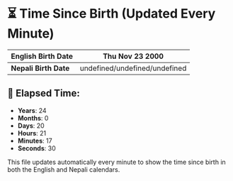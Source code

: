 # ⏳ Time Since Birth (Updated Every Minute)

| **English Birth Date** | Thu Nov 23 2000 |
|------------------------|-------------------------------------|
| **Nepali Birth Date**  | undefined/undefined/undefined                  |

## 📅 Elapsed Time:

- **Years**: 24
- **Months**: 0
- **Days**: 20
- **Hours**: 21
- **Minutes**: 17
- **Seconds**: 30

This file updates automatically every minute to show the time since birth in both the English and Nepali calendars.